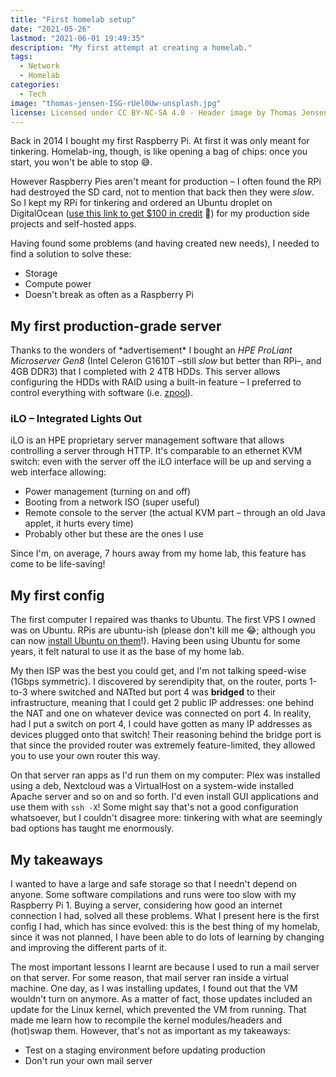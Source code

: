 ```yaml
---
title: "First homelab setup"
date: "2021-05-26"
lastmod: "2021-06-01 19:49:35"
description: "My first attempt at creating a homelab."
tags:
  - Network
  - Homelab
categories: 
  - Tech
image: "thomas-jensen-ISG-rUel0Uw-unsplash.jpg"
license: Licensed under CC BY-NC-SA 4.0 - Header image by Thomas Jensen on Unsplash.
---
```


Back in 2014 I bought my first Raspberry Pi. At first it was only meant for tinkering. Homelab-ing, though, is like opening a bag of chips: once you start, you won't be able to stop 😅.

However Raspberry Pies aren't meant for production – I often found the RPi had destroyed the SD card, not to mention that back then they were _slow_. So I kept my RPi for tinkering and ordered an Ubuntu droplet on DigitalOcean ([use this link to get $100 in credit](https://m.do.co/c/2cd92a75e89f) 🤑) for my production side projects and self-hosted apps.

Having found some problems (and having created new needs), I needed to find a solution to solve these:

* Storage
* Compute power
* Doesn't break as often as a Raspberry Pi

## My first production-grade server

Thanks to the wonders of \*advertisement\* I bought an _HPE ProLiant Microserver Gen8_ (Intel Celeron G1610T –still _slow_ but better than RPi–, and 4GB DDR3) that I completed with 2 4TB HDDs. This server allows configuring the HDDs with RAID using a built-in feature – I preferred to control everything with software (i.e. [zpool](https://wiki.ubuntu.com/ZFS/ZPool)).

### iLO – Integrated Lights Out

iLO is an HPE proprietary server management software that allows controlling a server through HTTP. It's comparable to an ethernet KVM switch: even with the server off the iLO interface will be up and serving a web interface allowing:

* Power management (turning on and off)
* Booting from a network ISO (super useful)
* Remote console to the server (the actual KVM part – through an old Java applet, it hurts every time)
* Probably other but these are the ones I use

Since I'm, on average, 7 hours away from my home lab, this feature has come to be life-saving!

## My first config

The first computer I repaired was thanks to Ubuntu. The first VPS I owned was on Ubuntu. RPis are ubuntu-ish (please don't kill me 😂; although you can now [install Ubuntu on them](https://ubuntu.com/download/raspberry-pi)!). Having been using Ubuntu for some years, it felt natural to use it as the base of my home lab.

My then ISP was the best you could get, and I'm not talking speed-wise (1Gbps symmetric). I discovered by serendipity that, on the router, ports 1-to-3 where switched and NATted but port 4 was **bridged** to their infrastructure, meaning that I could get 2 public IP addresses: one behind the NAT and one on whatever device was connected on port 4. In reality, had I put a switch on port 4, I could have gotten as many IP addresses as devices plugged onto that switch! Their reasoning behind the bridge port is that since the provided router was extremely feature-limited, they allowed you to use your own router this way.

On that server ran apps as I'd run them on my computer: Plex was installed using a deb, Nextcloud was a VirtualHost on a system-wide installed Apache server and so on and so forth. I'd even install GUI applications and use them with `ssh -X`! Some might say that's not a good configuration whatsoever, but I couldn't disagree more: tinkering with what are seemingly bad options has taught me enormously.

## My takeaways

I wanted to have a large and safe storage so that I needn't depend on anyone. Some software compilations and runs were too slow with my Raspberry Pi 1. Buying a server, considering how good an internet connection I had, solved all these problems. What I present here is the first config I had, which has since evolved: this is the best thing of my homelab, since it was not planned, I have been able to do lots of learning by changing and improving the different parts of it.

The most important lessons I learnt are because I used to run a mail server on that server. For some reason, that mail server ran inside a virtual machine. One day, as I was installing updates, I found out that the VM wouldn't turn on anymore. As a matter of fact, those updates included an update for the Linux kernel, which prevented the VM from running. That made me learn how to recompile the kernel modules/headers and (hot)swap them. However, that's not as important as my takeaways:

  * Test on a staging environment before updating production
  * Don't run your own mail server
